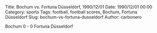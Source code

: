 Title: Bochum vs. Fortuna Düsseldorf, 1990/12/01
Date: 1990/12/01 00:00
Category: sports
Tags: football, football scores, Bochum, Fortuna Düsseldorf
Slug: bochum-vs-fortuna-dusseldorf
Author: carbonero


Bochum 0 - 0 Fortuna Düsseldorf
